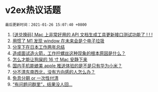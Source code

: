 # v2ex热议话题

`最后更新时间：2021-01-26 15:07:40 +0800`

1. [[送兑换码] Mac 上非常好用的 API 文档生成工具更新接口测试功能了 ! ! !](https://www.v2ex.com/t/748203)
1. [用惯了 M1 发现 window 在未来会是个电子垃圾](https://www.v2ex.com/t/748450)
1. [分享下在日本工作两年总结](https://www.v2ex.com/t/748274)
1. [造成面试造火箭，工作拧螺丝这种现象的根本原因是什么？](https://www.v2ex.com/t/748372)
1. [怎么才能让狗屎的 16 寸 Mac 安静下来](https://www.v2ex.com/t/748330)
1. [国内手机能媲美 apple 推送体验的是不是只有华为小米？](https://www.v2ex.com/t/748292)
1. [分不清东南西北，没有方向感的人怎么办？](https://www.v2ex.com/t/748429)
1. [免息分期 or 一次性付清](https://www.v2ex.com/t/748319)
1. [“有问题问群里”，结果没人回…](https://www.v2ex.com/t/748364)

